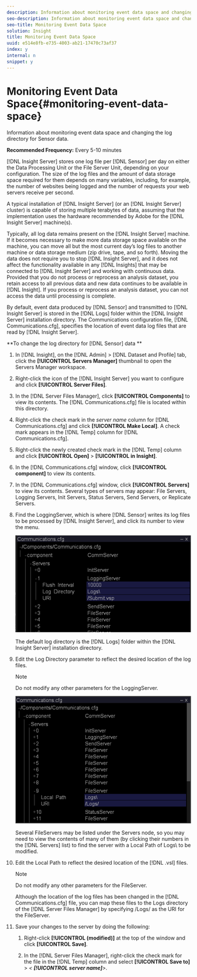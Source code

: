 ```yaml
---
description: Information about monitoring event data space and changing the log directory for Sensor data.
seo-description: Information about monitoring event data space and changing the log directory for Sensor data.
seo-title: Monitoring Event Data Space
solution: Insight
title: Monitoring Event Data Space
uuid: e514e8fb-e735-4003-ab21-17470c73af37
index: y
internal: n
snippet: y
---
```


# Monitoring Event Data Space{#monitoring-event-data-space}

Information about monitoring event data space and changing the log directory for Sensor data.

 **Recommended Frequency:** Every 5-10 minutes

[!DNL Insight Server] stores one log file per [!DNL Sensor] per day on either the Data Processing Unit or the File Server Unit, depending on your configuration. The size of the log files and the amount of data storage space required for them depends on many variables, including, for example, the number of websites being logged and the number of requests your web servers receive per second.

A typical installation of [!DNL Insight Server] (or an [!DNL Insight Server] cluster) is capable of storing multiple terabytes of data, assuming that the implementation uses the hardware recommended by Adobe for the [!DNL Insight Server] machine(s).

Typically, all log data remains present on the [!DNL Insight Server] machine. If it becomes necessary to make more data storage space available on the machine, you can move all but the most current day’s log files to another machine or data storage medium (zip drive, tape, and so forth). Moving the data does not require you to stop [!DNL Insight Server], and it does not affect the functionality available in any [!DNL Insights] that may be connected to [!DNL Insight Server] and working with continuous data. Provided that you do not process or reprocess an analysis dataset, you retain access to all previous data and new data continues to be available in [!DNL Insight]. If you process or reprocess an analysis dataset, you can not access the data until processing is complete.

By default, event data produced by [!DNL Sensor] and transmitted to [!DNL Insight Server] is stored in the [!DNL Logs] folder within the [!DNL Insight Server] installation directory. The Communications configuration file, [!DNL Communications.cfg], specifies the location of event data log files that are read by [!DNL Insight Server].

**To change the log directory for [!DNL Sensor] data ** 

1. In [!DNL Insight], on the [!DNL Admin] > [!DNL Dataset and Profile] tab, click the **[!UICONTROL Servers Manager]** thumbnail to open the Servers Manager workspace.
1. Right-click the icon of the [!DNL Insight Server] you want to configure and click **[!UICONTROL Server Files]**.
1. In the [!DNL Server Files Manager], click **[!UICONTROL Components]** to view its contents. The [!DNL Communications.cfg] file is located within this directory.
1. Right-click the check mark in the *server name* column for [!DNL Communications.cfg] and click **[!UICONTROL Make Local]**. A check mark appears in the [!DNL Temp] column for [!DNL Communications.cfg].
1. Right-click the newly created check mark in the [!DNL Temp] column and click **[!UICONTROL Open]** > **[!UICONTROL in Insight]**.
1. In the [!DNL Communications.cfg] window, click **[!UICONTROL component]** to view its contents.
1. In the [!DNL Communications.cfg] window, click **[!UICONTROL Servers]** to view its contents. Several types of servers may appear: File Servers, Logging Servers, Init Servers, Status Servers, Send Servers, or Replicate Servers.
1. Find the LoggingServer, which is where [!DNL Sensor] writes its log files to be processed by [!DNL Insight Server], and click its number to view the menu.

   ![Step Info](assets/cfg_communications_examplevalues_logging.png)

   The default log directory is the [!DNL Logs] folder within the [!DNL Insight Server] installation directory. 

1. Edit the Log Directory parameter to reflect the desired location of the log files.

   >[!NOTE]
   >
   >Do not modify any other parameters for the LoggingServer.

   ![](assets/cfg_communicates_logslocalpath_egvalues.png)

   Several FileServers may be listed under the Servers node, so you may need to view the contents of many of them (by clicking their numbers in the [!DNL Servers] list) to find the server with a Local Path of Logs\ to be modified. 

1. Edit the Local Path to reflect the desired location of the [!DNL .vsl] files.

   >[!NOTE]
   >
   >Do not modify any other parameters for the FileServer.

   Although the location of the log files has been changed in the [!DNL Communications.cfg] file, you can map these files to the Logs directory of the [!DNL Server Files Manager] by specifying /Logs/ as the URI for the FileServer. 

1. Save your changes to the server by doing the following:

    1. Right-click **[!UICONTROL (modified)]** at the top of the window and click **[!UICONTROL Save]**. 
    
    1. In the [!DNL Server Files Manager], right-click the check mark for the file in the [!DNL Temp] column and select **[!UICONTROL Save to]** > *< **[!UICONTROL server name]**>*.

